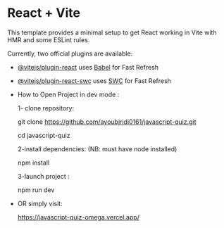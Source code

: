 # React + Vite

This template provides a minimal setup to get React working in Vite with HMR and some ESLint rules.

Currently, two official plugins are available:

- [@vitejs/plugin-react](https://github.com/vitejs/vite-plugin-react/blob/main/packages/plugin-react/README.md) uses [Babel](https://babeljs.io/) for Fast Refresh
- [@vitejs/plugin-react-swc](https://github.com/vitejs/vite-plugin-react-swc) uses [SWC](https://swc.rs/) for Fast Refresh
- How to Open Project in dev mode :

  1- clone repository:
  
   git clone https://github.com/ayoubjridi0161/javascript-quiz.git

   cd javascript-quiz

  2-install dependencies: (NB: must have node installed)

   npm install

  3-launch project :

   npm run dev

- OR simply visit:

   https://javascript-quiz-omega.vercel.app/
